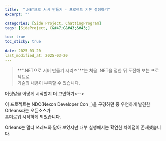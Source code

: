 ```yaml
---
title:  ".NET으로 서버 만들기 - 프로젝트 기본 설정하기"
excerpt: ""

categories: [Side Project, ChattingProgram]
tags: [SideProject, C&#47;C&#43;&#43;]

toc: true
toc_sticky: true
 
date: 2025-03-20
last_modified_at: 2025-03-20
---
```


> **".NET으로 서버 만들기 시리즈"**는 처음 .NET을 접한 뒤 도전해 보는 프로젝트로  
> 기술의 내용이 부족할 수 있습니다.  

<!-->머릿말을 어떻게 시작할지 더 고민하기<-->

이 프로젝트는 NDC(Nexon Developer Con _)을 구경하던 중 우연하게 발견한 Orleans라는 오픈소스가  
흥미로워 시작하게 되었습니다.  

Orleans는 멀티 쓰레드와 닮아 보였지만 내부 실행에서는 확연한 차이점이 존재했습니다.  


